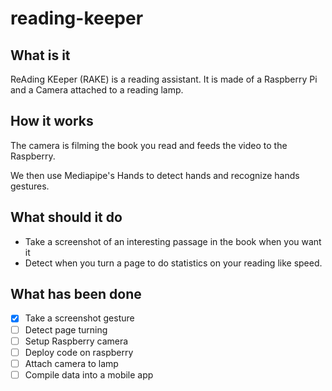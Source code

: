 # reading-keeper
## What is it
ReAding KEeper (RAKE) is a reading assistant. 
It is made of a Raspberry Pi and a Camera attached to a reading lamp.

## How it works
The camera is filming the book you read and feeds the video to the Raspberry.

We then use Mediapipe's Hands to detect hands and recognize hands gestures.

## What should it do
  - Take a screenshot of an interesting passage in the book when you want it
  - Detect when you turn a page to do statistics on your reading like speed.

 ## What has been done

- [x] Take a screenshot gesture
- [ ] Detect page turning
- [ ] Setup Raspberry camera
- [ ] Deploy code on raspberry
- [ ] Attach camera to lamp
- [ ] Compile data into a mobile app
